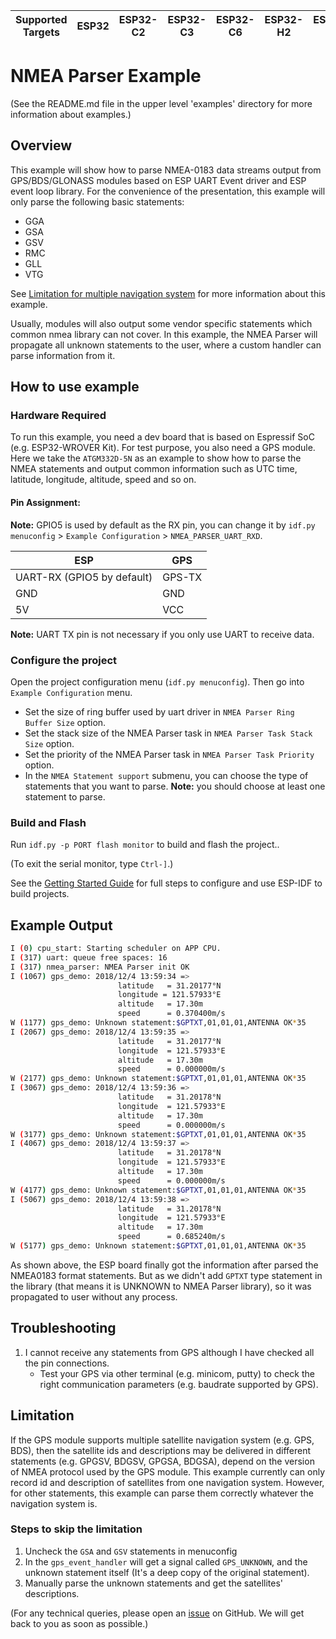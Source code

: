 | Supported Targets | ESP32 | ESP32-C2 | ESP32-C3 | ESP32-C6 | ESP32-H2 | ESP32-P4 | ESP32-S2 | ESP32-S3 |
| ----------------- | ----- | -------- | -------- | -------- | -------- | -------- | -------- | -------- |

# NMEA Parser Example

(See the README.md file in the upper level 'examples' directory for more information about examples.)

## Overview

This example will show how to parse NMEA-0183 data streams output from GPS/BDS/GLONASS modules based on ESP UART Event driver and ESP event loop library.
For the convenience of the presentation, this example will only parse the following basic statements:
* GGA
* GSA
* GSV
* RMC
* GLL
* VTG

See [Limitation for multiple navigation system](#Limitation) for more information about this example.

Usually, modules will also output some vendor specific statements which common nmea library can not cover. In this example, the NMEA Parser will propagate all unknown statements to the user, where a custom handler can parse information from it.

## How to use example

### Hardware Required

To run this example, you need a dev board that is based on Espressif SoC (e.g. ESP32-WROVER Kit). For test purpose, you also need a GPS module. Here we take the `ATGM332D-5N` as an example to show how to parse the NMEA statements and output common information such as UTC time, latitude, longitude, altitude, speed and so on.

#### Pin Assignment:

**Note:** GPIO5 is used by default as the RX pin, you can change it by `idf.py menuconfig` > `Example Configuration` > `NMEA_PARSER_UART_RXD`.

| ESP                        | GPS             |
| -------------------------- | --------------- |
| UART-RX (GPIO5 by default) | GPS-TX          |
| GND                        | GND             |
| 5V                         | VCC             |

**Note:** UART TX pin is not necessary if you only use UART to receive data.


### Configure the project

Open the project configuration menu (`idf.py menuconfig`). Then go into `Example Configuration` menu.

- Set the size of ring buffer used by uart driver in `NMEA Parser Ring Buffer Size` option.
- Set the stack size of the NMEA Parser task in `NMEA Parser Task Stack Size` option.
- Set the priority of the NMEA Parser task in `NMEA Parser Task Priority` option.
- In the `NMEA Statement support` submenu, you can choose the type of statements that you want to parse. **Note:** you should choose at least one statement to parse.

### Build and Flash

Run `idf.py -p PORT flash monitor` to build and flash the project..

(To exit the serial monitor, type ``Ctrl-]``.)

See the [Getting Started Guide](https://docs.espressif.com/projects/esp-idf/en/latest/get-started/index.html) for full steps to configure and use ESP-IDF to build projects.

## Example Output

```bash
I (0) cpu_start: Starting scheduler on APP CPU.
I (317) uart: queue free spaces: 16
I (317) nmea_parser: NMEA Parser init OK
I (1067) gps_demo: 2018/12/4 13:59:34 =>
						latitude   = 31.20177°N
						longitude = 121.57933°E
						altitude   = 17.30m
						speed      = 0.370400m/s
W (1177) gps_demo: Unknown statement:$GPTXT,01,01,01,ANTENNA OK*35
I (2067) gps_demo: 2018/12/4 13:59:35 =>
						latitude   = 31.20177°N
						longitude  = 121.57933°E
						altitude   = 17.30m
						speed      = 0.000000m/s
W (2177) gps_demo: Unknown statement:$GPTXT,01,01,01,ANTENNA OK*35
I (3067) gps_demo: 2018/12/4 13:59:36 =>
						latitude   = 31.20178°N
						longitude  = 121.57933°E
						altitude   = 17.30m
						speed      = 0.000000m/s
W (3177) gps_demo: Unknown statement:$GPTXT,01,01,01,ANTENNA OK*35
I (4067) gps_demo: 2018/12/4 13:59:37 =>
						latitude   = 31.20178°N
						longitude  = 121.57933°E
						altitude   = 17.30m
						speed      = 0.000000m/s
W (4177) gps_demo: Unknown statement:$GPTXT,01,01,01,ANTENNA OK*35
I (5067) gps_demo: 2018/12/4 13:59:38 =>
						latitude   = 31.20178°N
						longitude  = 121.57933°E
						altitude   = 17.30m
						speed      = 0.685240m/s
W (5177) gps_demo: Unknown statement:$GPTXT,01,01,01,ANTENNA OK*35
```
As shown above, the ESP board finally got the information after parsed the NMEA0183 format statements. But as we didn't add `GPTXT` type statement in the library (that means it is UNKNOWN to NMEA Parser library), so it was propagated to user without any process.

## Troubleshooting

1. I cannot receive any statements from GPS although I have checked all the pin connections.
   * Test your GPS via other terminal (e.g. minicom, putty) to check the right communication parameters (e.g. baudrate supported by GPS).

## Limitation
If the GPS module supports multiple satellite navigation system (e.g. GPS, BDS), then the satellite ids and descriptions may be delivered in different statements (e.g. GPGSV, BDGSV, GPGSA, BDGSA), depend on the version of NMEA protocol used by the GPS module. This example currently can only record id and description of satellites from one navigation system.
However, for other statements, this example can parse them correctly whatever the navigation system is.

### Steps to skip the limitation
1. Uncheck the `GSA` and `GSV` statements in menuconfig
2. In the `gps_event_handler` will get a signal called `GPS_UNKNOWN`, and the unknown statement itself (It's a deep copy of the original statement).
3. Manually parse the unknown statements and get the satellites' descriptions.

(For any technical queries, please open an [issue](https://github.com/espressif/esp-idf/issues) on GitHub. We will get back to you as soon as possible.)

